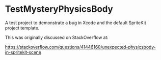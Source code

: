 # TestMysteryPhysicsBody

A test project to demonstrate a bug in Xcode and the default SpriteKit project template.

This was originally discussed on StackOverflow at:

https://stackoverflow.com/questions/41446160/unexpected-physicsbody-in-spritekit-scene

